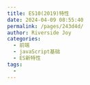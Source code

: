 ```yaml
---
title: ES10(2019)特性
date: 2024-04-09 08:55:40
permalink: /pages/243d4d/
author: Riverside Joy
categories:
  - 前端
  - javaScript基础
  - ES新特性
tags:
  - 
---
```

